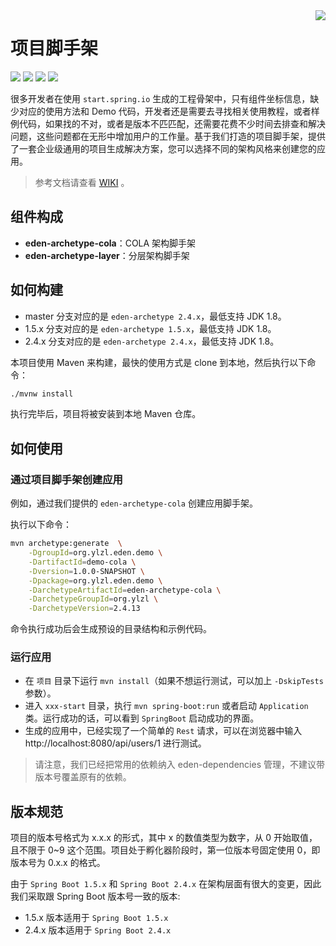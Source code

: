 <img src="https://cdn.jsdelivr.net/gh/shiyindaxiaojie/images/readme/icon.png" align="right" />

# 项目脚手架
![](https://cdn.jsdelivr.net/gh/shiyindaxiaojie/images/readme/language-java-blue.svg) ![](https://cdn.jsdelivr.net/gh/shiyindaxiaojie/images/readme/license-apache2.0-red.svg) ![](https://github.com/eden-lab/eden-archetype/workflows/build/badge.svg) ![](https://sonarcloud.io/api/project_badges/measure?project=eden-lab_eden-archetype&metric=alert_status)

很多开发者在使用 `start.spring.io` 生成的工程骨架中，只有组件坐标信息，缺少对应的使用方法和 Demo 代码，开发者还是需要去寻找相关使用教程，或者样例代码，如果找的不对，或者是版本不匹匹配，还需要花费不少时间去排查和解决问题，这些问题都在无形中增加用户的工作量。基于我们打造的项目脚手架，提供了一套企业级通用的项目生成解决方案，您可以选择不同的架构风格来创建您的应用。

> 参考文档请查看 [WIKI](https://github.com/eden-lab/eden-archetype/wiki) 。

## 组件构成

* **eden-archetype-cola**：COLA 架构脚手架
* **eden-archetype-layer**：分层架构脚手架

## 如何构建
* master 分支对应的是 `eden-archetype 2.4.x`，最低支持 JDK 1.8。
* 1.5.x 分支对应的是 `eden-archetype 1.5.x`，最低支持 JDK 1.8。
* 2.4.x 分支对应的是 `eden-archetype 2.4.x`，最低支持 JDK 1.8。

本项目使用 Maven 来构建，最快的使用方式是 clone 到本地，然后执行以下命令：

```bash
./mvnw install
```

执行完毕后，项目将被安装到本地 Maven 仓库。

## 如何使用

### 通过项目脚手架创建应用

例如，通过我们提供的 `eden-archetype-cola` 创建应用脚手架。

执行以下命令：

```bash
mvn archetype:generate  \
    -DgroupId=org.ylzl.eden.demo \
    -DartifactId=demo-cola \
    -Dversion=1.0.0-SNAPSHOT \
    -Dpackage=org.ylzl.eden.demo \
    -DarchetypeArtifactId=eden-archetype-cola \
    -DarchetypeGroupId=org.ylzl \
    -DarchetypeVersion=2.4.13
```

命令执行成功后会生成预设的目录结构和示例代码。

### 运行应用

- 在 `项目` 目录下运行 `mvn install`（如果不想运行测试，可以加上 `-DskipTests` 参数）。
- 进入 `xxx-start` 目录，执行 `mvn spring-boot:run` 或者启动 `Application` 类。运行成功的话，可以看到 `SpringBoot` 启动成功的界面。
- 生成的应用中，已经实现了一个简单的 `Rest` 请求，可以在浏览器中输入 http://localhost:8080/api/users/1 进行测试。

> 请注意，我们已经把常用的依赖纳入 eden-dependencies 管理，不建议带版本号覆盖原有的依赖。

## 版本规范

项目的版本号格式为 x.x.x 的形式，其中 x 的数值类型为数字，从 0 开始取值，且不限于 0~9 这个范围。项目处于孵化器阶段时，第一位版本号固定使用 0，即版本号为 0.x.x 的格式。

由于 `Spring Boot 1.5.x` 和 `Spring Boot 2.4.x` 在架构层面有很大的变更，因此我们采取跟 Spring Boot 版本号一致的版本:

* 1.5.x 版本适用于 `Spring Boot 1.5.x`
* 2.4.x 版本适用于 `Spring Boot 2.4.x`
